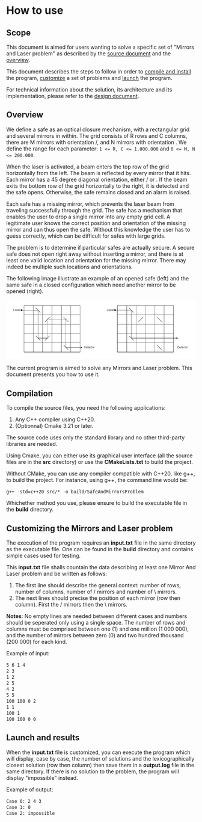 How to use
==========

## Scope

This document is aimed for users wanting to solve a specific set of "Mirrors and Laser problem" as described by the
[source document](Documentation/Reference/Mirrors.pdf) and the [overview](#Overview).

This document describes the steps to follow in order to [compile and install](#Compilation) the program,
[customize](#Customizing-the-Mirrors-and-Laser-problem) a set of problems and [launch](#Launch-and-results) the program.

For technical information about the solution, its architecture and its implementation, please refer to the 
[design document](Documentation/SoftwareDesignDescription.md).

## Overview

We define a safe as an optical closure mechanism, with a rectangular grid and several mirrors in within.
The grid consists of R rows and  C columns, there are M mirrors with orientation /, and N mirrors with orientation \.
We define the range for each parameter: `1 <= R, C <= 1.000.000` and `0 <= M, N <= 200.000`.

When the laser is activated, a beam enters the top row of the grid horizontally from the left.
The beam is reflected by every mirror that it hits. Each mirror has a 45 degree diagonal orientation, either / or \.
If the beam exits the bottom row of the grid horizontally to the right, it is detected and the safe opens.
Otherwise, the safe remains closed and an alarm is raised.

Each safe has a missing mirror, which prevents the laser beam from traveling successfully through the grid.
The safe has a mechanism that enables the user to drop a single mirror into any empty grid cell.
A legitimate user knows the correct position and orientation of the missing mirror and can thus open the safe.
Without this knowledge the user has to guess correctly, which can be difficult for safes with large grids.

The problem is to determine if particular safes are actually secure. A secure safe does not open right away without
inserting a mirror, and there is at least one valid location and orientation for the missing mirror.
There may indeed be multiple such locations and orientations.

The following image illustrate an example of an opened safe (left) and the same safe in a closed configuration
which need another mirror to be opened (right).

<p align="center">
  <img src="Documentation/Img/Illustrations.jpg"  alt="Illustration"/>
</p>

The current program is aimed to solve any Mirrors and Laser problem. This document presents you how to use it.

## Compilation

To compile the source files, you need the following applications:

1. Any C++ compiler using C++20.
2. (Optionnal) Cmake 3.21 or later.

The source code uses only the standard library and no other third-party libraries are needed.

Using Cmake, you can either use its graphical user interface (all the source files are in the **src** directory) or use
the **CMakeLists.txt** to build the project.

Without CMake, you can use any compiler compatible with C++20, like g++, to build the project.
For instance, using g++, the command line would be:

```
g++ -std=c++20 src/* -o build/SafeAndMirrorsProblem
```

Whichether method you use, please ensure to build the executable file in the **build** directory.

## Customizing the Mirrors and Laser problem

The execution of the program requires an **input.txt** file in the same directory as the executable file.
One can be found in the **build** directory and contains simple cases used for testing.

This **input.txt** file shalls countain the data describing at least one Mirror And Laser problem and be written as
follows:

1. The first line should describe the general context: number of rows, number of columns, number of / mirrors and number of \ mirrors.
2. The next lines should precise the position of each mirror (row then column). First the / mirrors then the \ mirrors.

**Notes**: No empty lines are needed between different cases and numbers should be seperated only using a single space.
The number of rows and columns must be comprised between one (1) and one million (1 000 000), and the number of mirrors 
between zero (0) and two hundred thousand (200 000) for each kind.

Example of input:

```
5 6 1 4
2 3
1 2
2 5
4 2
5 5
100 100 0 2
1 1
100 1
100 100 0 0
```

## Launch and results

When the **input.txt** file is customized, you can execute the program which will display, case by case, the number
of solutions and the lexicographically closest solution (row then column) then save them in a **output.log** file 
in the same directory. If there is no solution to the problem, the program will display "impossible" instead.

Example of output:

```
Case 0: 2 4 3
Case 1: 0
Case 2: impossible
```
